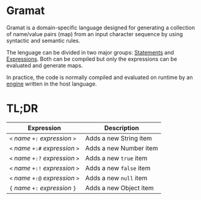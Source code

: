 # Gramat

Gramat is a domain-specific language designed for generating a collection of name/value pairs (map) from an input character sequence by using syntactic and semantic rules.

The lenguage can be divided in two major groups: [Statements](STATEMENTS.ms) and [Expressions](EXPRESSIONS.md). Both can be compiled but only the expressions can be evaluated and generate maps.

In practice, the code is normally compiled and evaluated on runtime by an [engine](ENGINE.md) written in the host language.

# TL;DR

| Expression                        | Description             |
| --------------------------------- | ----------------------- |
| `<` *name* `+:`  *expression* `>` | Adds a new String item  |
| `<` *name* `+:#` *expression* `>` | Adds a new Number item  |
| `<` *name* `+:?` *expression* `>` | Adds a new `true` item  |
| `<` *name* `+:!` *expression* `>` | Adds a new `false` item |
| `<` *name* `+:@` *expression* `>` | Adds a new `null` item  |
| `{` *name* `+:`  *expression* `}` | Adds a new Object item  |
